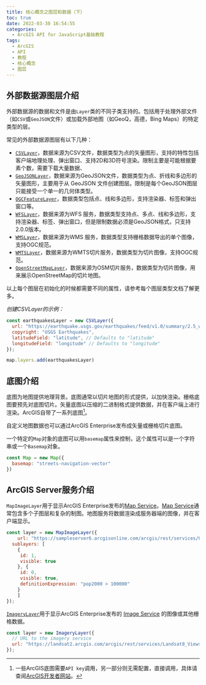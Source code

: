 ```yaml
---
title: 核心概念之图层和数据（下）
toc: true
date: 2022-03-30 16:54:55
categories:
  - ArcGIS API for JavaScript基础教程
tags:
  - ArcGIS
  - API
  - 教程
  - 核心概念
  - 图层
---
```


## 外部数据源图层介绍

外部数据源的数据和文件是由`Layer`类的不同子类支持的。包括用于处理外部文件（如`CSV`或`GeoJSON`文件）或加载外部地图（如GeoQ，高德，Bing Maps）的特定类型的层。

<!--more-->

常见的外部数据源图层有以下几种：

- [`CSVLayer`](https://developers.arcgis.com/javascript/latest/api-reference/esri-layers-CSVLayer.html)，数据来源为CSV文件，数据类型为点的矢量图形，支持的特性包括客户端地理处理、弹出窗口、支持2D和3D符号渲染。限制主要是可能根据要素个数，需要下载大量数据、
- [`GeoJSONLayer`](https://developers.arcgis.com/javascript/latest/api-reference/esri-layers-GeoJSONLayer.html)，数据来源为GeoJSON文件，数据类型为点、折线和多边形的矢量图形，主要用于从 GeoJSON 文件创建图层。限制是每个GeoJSON图层只能接受一个单一的几何体类型。
- [`OGCFeatureLayer`](https://developers.arcgis.com/javascript/latest/api-reference/esri-layers-OGCFeatureLayer.html)，数据类型包括点、线和多边形，支持渲染器、标签和弹出窗口等。
- [`WFSLayer`](https://developers.arcgis.com/javascript/latest/api-reference/esri-layers-WFSLayer.html)，数据来源为WFS 服务，数据类型支持点、多点、线和多边形，支持渲染器、标签、弹出窗口，但是限制数据必须是GeoJSON格式，只支持2.0.0版本。
- [`WMSLayer`](https://developers.arcgis.com/javascript/latest/api-reference/esri-layers-WMSLayer.html)，数据来源为WMS 服务，数据类型支持栅格数据导出的单个图像，支持OGC规范。
- [`WMTSLayer`](https://developers.arcgis.com/javascript/latest/api-reference/esri-layers-WMTSLayer.html)，数据来源为WMTS切片服务，数据类型为切片图像，支持OGC规范。
- [`OpenStreetMapLayer`](https://developers.arcgis.com/javascript/latest/api-reference/esri-layers-OpenStreetMapLayer.html)，数据来源为OSM切片服务，数据类型为切片图像，用来展示OpenStreetMap的切片地图。

以上每个图层在初始化的时候都需要不同的属性，请参考每个图层类型文档了解更多。

*创建CSVLayer的示例：*

```js
const earthquakesLayer = new CSVLayer({
  url: "https://earthquake.usgs.gov/earthquakes/feed/v1.0/summary/2.5_week.csv",
  copyright: "USGS Earthquakes",
  latitudeField: "latitude", // Defaults to "latitude"
  longitudeField: "longitude" // Defaults to "longitude"
});

map.layers.add(earthquakesLayer)
```

## 底图介绍

底图为地图提供地理背景。底图通常以切片地图的形式提供，以加快渲染。栅格底图要预先对底图切片。矢量底图以压缩的二进制格式提供数据，并在客户端上进行渲染。ArcGIS自带了一系列底图[^1]。

自定义地图数据也可以通过ArcGIS Enterprise发布成矢量或栅格切片底图。

一个特定的`Map`对象的底图可以用`basemap`属性来控制，这个属性可以是一个字符串或一个`Basemap`对象。

```js
const Map = new Map({
  basemap: "streets-navigation-vector"
})
```

## ArcGIS Server服务介绍

`MapImageLayer`用于显示ArcGIS Enterprise发布的[Map Service](https://developers.arcgis.com/rest/services-reference/enterprise/map-service.htm)。[Map Service](https://developers.arcgis.com/rest/services-reference/enterprise/map-service.htm)通常包含多个子图层和复杂的制图。地图服务将数据渲染成服务器端的图像，并在客户端显示。

```js
const layer = new MapImageLayer({
	url: "https://sampleserver6.arcgisonline.com/arcgis/rest/services/USA/MapServer",
  sublayers: [
    {
     id: 1,
     visible: true
   	}, {
     id: 0,
     visible: true,
     definitionExpression: "pop2000 > 100000"
   	}
 	]
});
```

[`ImageryLayer`](https://developers.arcgis.com/javascript/latest/api-reference/esri-layers-ImageryLayer.html)用于显示ArcGIS Enterprise发布的 [Image Service](https://developers.arcgis.com/rest/services-reference/enterprise/image-service.htm) 的图像或其他栅格数据。

```js
const layer = new ImageryLayer({
  // URL to the imagery service
  url: "https://landsat2.arcgis.com/arcgis/rest/services/Landsat8_Views/ImageServer"
});
```

[^1]:一些ArcGIS底图需要`API key`调用，另一部分则无需配置，直接调用，具体请查阅[ArcGIS开发者网站](https://developers.arcgis.com)。
